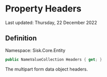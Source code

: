 # Property Headers
Last updated: Thursday, 22 December 2022

## Definition
Namespace: Sisk.Core.Entity

```csharp
public NameValueCollection Headers { get; }
```

The multipart form data object headers.

